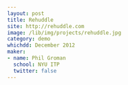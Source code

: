 ```yaml
---
layout: post
title: Rehuddle
site: http://rehuddle.com
image: /lib/img/projects/rehuddle.jpg
category: demo 
whichdd: December 2012
maker:
- name: Phil Groman
  school: NYU ITP
  twitter: false
---
```


